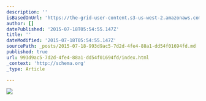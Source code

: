 ```yaml
---
description: ''
isBasedOnUrl: 'https://the-grid-user-content.s3-us-west-2.amazonaws.com/9c622f0b-fc91-4c88-ba70-4c7e93324fd3.jpg'
author: []
datePublished: '2015-07-18T05:54:55.147Z'
title: ''
dateModified: '2015-07-18T05:54:55.147Z'
sourcePath: _posts/2015-07-18-993d9ac5-7d2d-4fe4-88a1-dd54f01694fd.md
published: true
url: 993d9ac5-7d2d-4fe4-88a1-dd54f01694fd/index.html
_context: 'http://schema.org'
_type: Article

---
```

![](https://the-grid-user-content.s3-us-west-2.amazonaws.com/9c622f0b-fc91-4c88-ba70-4c7e93324fd3.jpg)